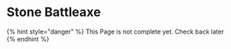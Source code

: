 # Stone Battleaxe

{% hint style="danger" %}
This Page is not complete yet. Check back later
{% endhint %}

